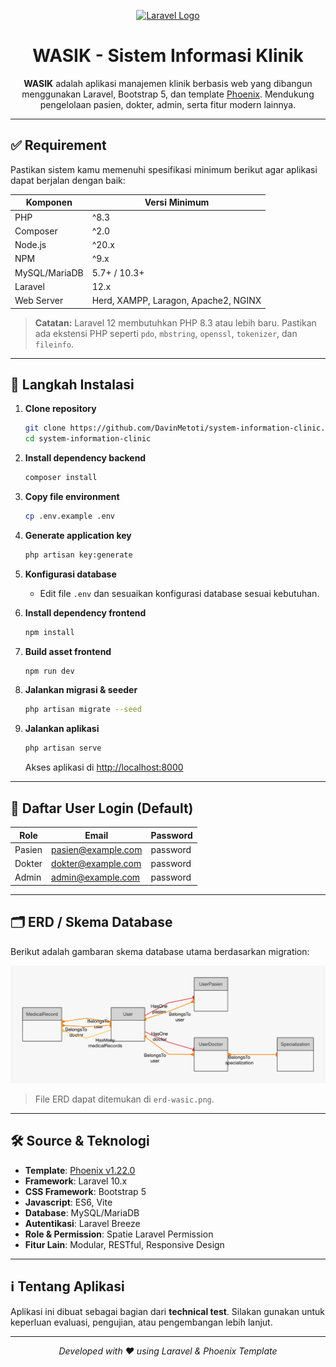 <p align="center">
  <a href="https://laravel.com" target="_blank">
    <img src="https://raw.githubusercontent.com/laravel/art/master/logo-lockup/5%20SVG/2%20CMYK/1%20Full%20Color/laravel-logolockup-cmyk-red.svg" width="400" alt="Laravel Logo">
  </a>
</p>

<h1 align="center">WASIK - Sistem Informasi Klinik</h1>
<p align="center">
  <b>WASIK</b> adalah aplikasi manajemen klinik berbasis web yang dibangun menggunakan Laravel, Bootstrap 5, dan template <a href="https://prium.github.io/phoenix/v1.22.0/showcase.html">Phoenix</a>. Mendukung pengelolaan pasien, dokter, admin, serta fitur modern lainnya.
</p>

---

## ✅ Requirement

Pastikan sistem kamu memenuhi spesifikasi minimum berikut agar aplikasi dapat berjalan dengan baik:

| Komponen      | Versi Minimum          |
|---------------|------------------------|
| PHP           | ^8.3                   |
| Composer      | ^2.0                   |
| Node.js       | ^20.x                  |
| NPM           | ^9.x                   |
| MySQL/MariaDB | 5.7+ / 10.3+           |
| Laravel       | 12.x                   |
| Web Server    | Herd, XAMPP, Laragon, Apache2, NGINX  |

> **Catatan:** Laravel 12 membutuhkan PHP 8.3 atau lebih baru. Pastikan ada ekstensi PHP seperti `pdo`, `mbstring`, `openssl`, `tokenizer`, dan `fileinfo`.


---

## 🚀 Langkah Instalasi

1. **Clone repository**
   ```bash
   git clone https://github.com/DavinMetoti/system-information-clinic.git
   cd system-information-clinic
   ```

2. **Install dependency backend**
   ```bash
   composer install
   ```

3. **Copy file environment**
   ```bash
   cp .env.example .env
   ```

4. **Generate application key**
   ```bash
   php artisan key:generate
   ```

5. **Konfigurasi database**
   - Edit file `.env` dan sesuaikan konfigurasi database sesuai kebutuhan.

6. **Install dependency frontend**
   ```bash
   npm install
   ```

7. **Build asset frontend**
   ```bash
   npm run dev
   ```

8. **Jalankan migrasi & seeder**
   ```bash
   php artisan migrate --seed
   ```

9. **Jalankan aplikasi**
   ```bash
   php artisan serve
   ```
   Akses aplikasi di [http://localhost:8000](http://localhost:8000)

---

## 👤 Daftar User Login (Default)

| Role   | Email               | Password  |
|--------|---------------------|-----------|
| Pasien | pasien@example.com  | password  |
| Dokter | dokter@example.com  | password  |
| Admin  | admin@example.com   | password  |

---

## 🗂️ ERD / Skema Database

Berikut adalah gambaran skema database utama berdasarkan migration:

![ERD](erd-wasic.png)

> File ERD dapat ditemukan di `erd-wasic.png`.
---

## 🛠️ Source & Teknologi

- **Template**: [Phoenix v1.22.0](https://prium.github.io/phoenix/v1.22.0/showcase.html)
- **Framework**: Laravel 10.x
- **CSS Framework**: Bootstrap 5
- **Javascript**: ES6, Vite
- **Database**: MySQL/MariaDB
- **Autentikasi**: Laravel Breeze
- **Role & Permission**: Spatie Laravel Permission
- **Fitur Lain**: Modular, RESTful, Responsive Design

---

## ℹ️ Tentang Aplikasi

Aplikasi ini dibuat sebagai bagian dari **technical test**.
Silakan gunakan untuk keperluan evaluasi, pengujian, atau pengembangan lebih lanjut.

---

<p align="center">
  <i>Developed with ❤️ using Laravel & Phoenix Template</i>
</p>
